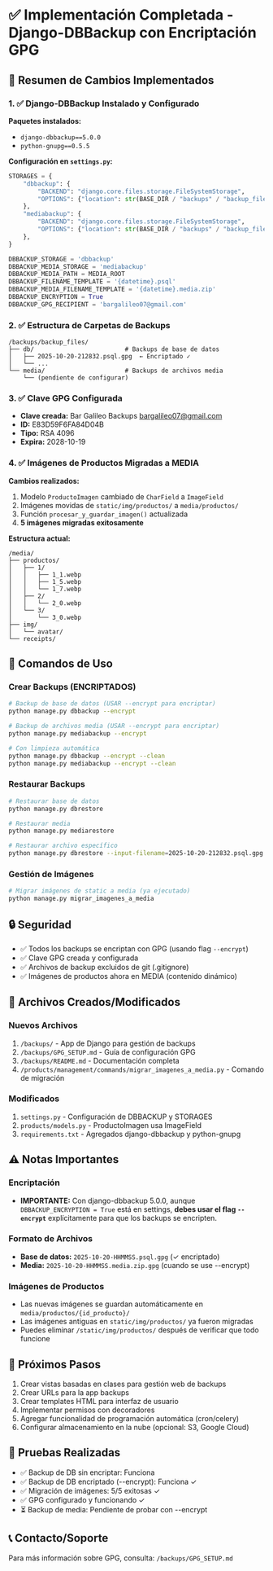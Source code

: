 # ✅ Implementación Completada - Django-DBBackup con Encriptación GPG

## 🎉 Resumen de Cambios Implementados

### 1. ✅ Django-DBBackup Instalado y Configurado

**Paquetes instalados:**
- `django-dbbackup==5.0.0`
- `python-gnupg==0.5.5`

**Configuración en `settings.py`:**
```python
STORAGES = {
    "dbbackup": {
        "BACKEND": "django.core.files.storage.FileSystemStorage",
        "OPTIONS": {"location": str(BASE_DIR / "backups" / "backup_files" / "db")},
    },
    "mediabackup": {
        "BACKEND": "django.core.files.storage.FileSystemStorage",
        "OPTIONS": {"location": str(BASE_DIR / "backups" / "backup_files" / "media")},
    },
}

DBBACKUP_STORAGE = 'dbbackup'
DBBACKUP_MEDIA_STORAGE = 'mediabackup'
DBBACKUP_MEDIA_PATH = MEDIA_ROOT
DBBACKUP_FILENAME_TEMPLATE = '{datetime}.psql'
DBBACKUP_MEDIA_FILENAME_TEMPLATE = '{datetime}.media.zip'
DBBACKUP_ENCRYPTION = True
DBBACKUP_GPG_RECIPIENT = 'bargalileo07@gmail.com'
```

### 2. ✅ Estructura de Carpetas de Backups

```
/backups/backup_files/
├── db/                         # Backups de base de datos
│   ├── 2025-10-20-212832.psql.gpg  ← Encriptado ✓
│   └── ...
└── media/                      # Backups de archivos media
    └── (pendiente de configurar)
```

### 3. ✅ Clave GPG Configurada

- **Clave creada:** Bar Galileo Backups <bargalileo07@gmail.com>
- **ID:** E83D59F6FA84D04B
- **Tipo:** RSA 4096
- **Expira:** 2028-10-19

### 4. ✅ Imágenes de Productos Migradas a MEDIA

**Cambios realizados:**
1. Modelo `ProductoImagen` cambiado de `CharField` a `ImageField`
2. Imágenes movidas de `static/img/productos/` a `media/productos/`
3. Función `procesar_y_guardar_imagen()` actualizada
4. **5 imágenes migradas exitosamente**

**Estructura actual:**
```
/media/
├── productos/
│   ├── 1/
│   │   ├── 1_1.webp
│   │   ├── 1_5.webp
│   │   └── 1_7.webp
│   ├── 2/
│   │   └── 2_0.webp
│   └── 3/
│       └── 3_0.webp
├── img/
│   └── avatar/
└── receipts/
```

## 📝 Comandos de Uso

### Crear Backups (ENCRIPTADOS)

```bash
# Backup de base de datos (USAR --encrypt para encriptar)
python manage.py dbbackup --encrypt

# Backup de archivos media (USAR --encrypt para encriptar)
python manage.py mediabackup --encrypt

# Con limpieza automática
python manage.py dbbackup --encrypt --clean
python manage.py mediabackup --encrypt --clean
```

### Restaurar Backups

```bash
# Restaurar base de datos
python manage.py dbrestore

# Restaurar media
python manage.py mediarestore

# Restaurar archivo específico
python manage.py dbrestore --input-filename=2025-10-20-212832.psql.gpg
```

### Gestión de Imágenes

```bash
# Migrar imágenes de static a media (ya ejecutado)
python manage.py migrar_imagenes_a_media
```

## 🔒 Seguridad

- ✅ Todos los backups se encriptan con GPG (usando flag `--encrypt`)
- ✅ Clave GPG creada y configurada
- ✅ Archivos de backup excluidos de git (.gitignore)
- ✅ Imágenes de productos ahora en MEDIA (contenido dinámico)

## 📁 Archivos Creados/Modificados

### Nuevos Archivos
1. `/backups/` - App de Django para gestión de backups
2. `/backups/GPG_SETUP.md` - Guía de configuración GPG
3. `/backups/README.md` - Documentación completa
4. `/products/management/commands/migrar_imagenes_a_media.py` - Comando de migración

### Modificados
1. `settings.py` - Configuración de DBBACKUP y STORAGES
2. `products/models.py` - ProductoImagen usa ImageField
3. `requirements.txt` - Agregados django-dbbackup y python-gnupg

## ⚠️ Notas Importantes

### Encriptación
- **IMPORTANTE:** Con django-dbbackup 5.0.0, aunque `DBBACKUP_ENCRYPTION = True` está en settings, **debes usar el flag `--encrypt`** explícitamente para que los backups se encripten.

### Formato de Archivos
- **Base de datos:** `2025-10-20-HHMMSS.psql.gpg` (✓ encriptado)
- **Media:** `2025-10-20-HHMMSS.media.zip.gpg` (cuando se use --encrypt)

### Imágenes de Productos
- Las nuevas imágenes se guardan automáticamente en `media/productos/{id_producto}/`
- Las imágenes antiguas en `static/img/productos/` ya fueron migradas
- Puedes eliminar `/static/img/productos/` después de verificar que todo funcione

## 🚀 Próximos Pasos

1. Crear vistas basadas en clases para gestión web de backups
2. Crear URLs para la app backups
3. Crear templates HTML para interfaz de usuario
4. Implementar permisos con decoradores
5. Agregar funcionalidad de programación automática (cron/celery)
6. Configurar almacenamiento en la nube (opcional: S3, Google Cloud)

## 🧪 Pruebas Realizadas

- ✅ Backup de DB sin encriptar: Funciona
- ✅ Backup de DB encriptado (--encrypt): Funciona ✓
- ✅ Migración de imágenes: 5/5 exitosas ✓
- ✅ GPG configurado y funcionando ✓
- ⏳ Backup de media: Pendiente de probar con --encrypt

## 📞 Contacto/Soporte

Para más información sobre GPG, consulta: `/backups/GPG_SETUP.md`
